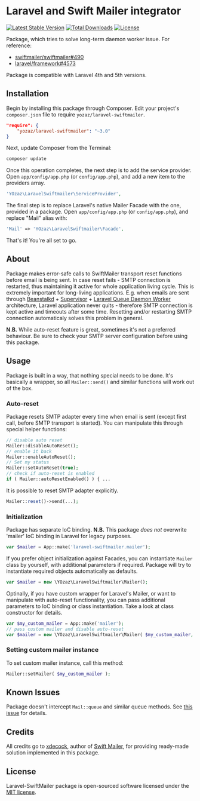 # Laravel and Swift Mailer integrator

[![Latest Stable Version](https://poser.pugx.org/YOzaz/Laravel-SwiftMailer/v/stable.svg)](https://packagist.org/packages/yozaz/laravel-swiftmailer)
[![Total Downloads](https://poser.pugx.org/YOzaz/Laravel-SwiftMailer/downloads.svg)](https://packagist.org/packages/yozaz/laravel-swiftmailer)
[![License](https://poser.pugx.org/YOzaz/Laravel-SwiftMailer/license.svg)](https://packagist.org/packages/yozaz/laravel-swiftmailer)

Package, which tries to solve long-term daemon worker issue.
For reference:

* [swiftmailer/swiftmailer#490](https://github.com/swiftmailer/swiftmailer/issues/490)
* [laravel/framework#4573](https://github.com/laravel/framework/issues/4573)

Package is compatible with Laravel 4th and 5th versions.

## Installation

Begin by installing this package through Composer. Edit your project's `composer.json` file to require `yozaz/laravel-swiftmailer`.

```json
"require": {
	"yozaz/laravel-swiftmailer": "~3.0"
}
```

Next, update Composer from the Terminal:

```bash
composer update
```

Once this operation completes, the next step is to add the service provider. Open `app/config/app.php` (or `config/app.php`), and add a new item to the providers array.

```php
'YOzaz\LaravelSwiftmailer\ServiceProvider',
```

The final step is to replace Laravel's native Mailer Facade with the one, provided in a package. Open `app/config/app.php` (or `config/app.php`), and replace "Mail" alias with:

```php
'Mail' => 'YOzaz\LaravelSwiftmailer\Facade',
```

That's it! You're all set to go.

## About

Package makes error-safe calls to SwiftMailer transport reset functions before email is being sent. In case reset fails - SMTP connection is restarted, thus maintaining it active for whole application living cycle.
This is extremely important for long-living applications. E.g. when emails are sent through [Beanstalkd](https://github.com/kr/beanstalkd) + [Supervisor](http://supervisord.org/) + [Laravel Queue Daemon Worker](http://laravel.com/docs/4.2/queues#daemon-queue-worker) architecture, Laravel application never quits - therefore SMTP connection is kept active and timeouts after some time. Resetting and/or restarting SMTP connection automaticaly solves this problem in general.

**N.B.** While auto-reset feature is great, sometimes it's not a preferred behaviour. Be sure to check your SMTP server configuration before using this package.

## Usage

Package is built in a way, that nothing special needs to be done. It's basically a wrapper, so all `Mailer::send()` and similar functions will work out of the box.

### Auto-reset

Package resets SMTP adapter every time when email is sent (except first call, before SMTP transport is started). You can manipulate this through special helper functions:

```php
// disable auto reset
Mailer::disableAutoReset();
// enable it back
Mailer::enableAutoReset();
// Set my status
Mailer::setAutoReset(true);
// check if auto-reset is enabled
if ( Mailer::autoResetEnabled() ) { ...
```

It is possible to reset SMTP adapter explicitly.

```php
Mailer::reset()->send(...);
```

### Initialization

Package has separate IoC binding. **N.B.** This package _does not_ overwrite 'mailer' IoC binding in Laravel for legacy purposes.

```php
var $mailer = App::make('laravel-swiftmailer.mailer');
```

If you prefer object initialization against Facades, you can instantiate `Mailer` class by yourself, with additional parameters if required. Package will try to instantiate required objects automatically as defaults.

```php
var $mailer = new \YOzaz\LaravelSwiftmailer\Mailer();
```

Optinally, if you have custom wrapper for Laravel's Mailer, or want to manipulate with auto-reset functionality, you can pass additional parameters to IoC binding or class instantiation. Take a look at class constructor for details.

```php
var $my_custom_mailer = App::make('mailer');
// pass custom mailer and disable auto-reset
var $mailer = new \YOzaz\LaravelSwiftmailer\Mailer( $my_custom_mailer, false );
```

### Setting custom mailer instance

To set custom mailer instance, call this method:

```php
Mailer::setMailer( $my_custom_mailer );
```

## Known Issues

Package doesn't intercept `Mail::queue` and similar queue methods. See [this issue](https://github.com/YOzaz/Laravel-SwiftMailer/issues/3) for details.

## Credits

All credits go to [xdecock](https://github.com/xdecock), author of [Swift Mailer](https://github.com/xdecock/swiftmailer), for providing ready-made solution implemented in this package.

## License

Laravel-SwiftMailer package is open-sourced software licensed under the [MIT license](http://opensource.org/licenses/MIT).
